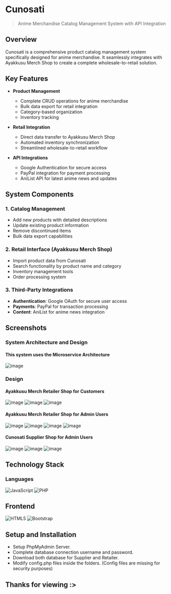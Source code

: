 # Cunosati
> Anime Merchandise Catalog Management System with API Integration

## Overview
Cunosati is a comprehensive product catalog management system specifically designed for anime merchandise. It seamlessly integrates with Ayakkusu Merch Shop to create a complete wholesale-to-retail solution.

## Key Features
- **Product Management**
  - Complete CRUD operations for anime merchandise
  - Bulk data export for retail integration
  - Category-based organization
  - Inventory tracking

- **Retail Integration**
  - Direct data transfer to Ayakkusu Merch Shop
  - Automated inventory synchronization
  - Streamlined wholesale-to-retail workflow

- **API Integrations**
  - Google Authentication for secure access
  - PayPal integration for payment processing
  - AniList API for latest anime news and updates

## System Components
### 1. Catalog Management
- Add new products with detailed descriptions
- Update existing product information
- Remove discontinued items
- Bulk data export capabilities

### 2. Retail Interface (Ayakkusu Merch Shop)
- Import product data from Cunosati
- Search functionality by product name and category
- Inventory management tools
- Order processing system

### 3. Third-Party Integrations
- **Authentication**: Google OAuth for secure user access
- **Payments**: PayPal for transaction processing
- **Content**: AniList for anime news integration

## Screenshots
### System Architecture and Design
  #### This system uses the Microservice Architecture
![image](https://github.com/user-attachments/assets/140fa1b1-9257-4639-b671-bef02f4d0176)
### Design
#### Ayakkusu Merch Retailer Shop for Customers
![image](https://github.com/user-attachments/assets/f95175ff-46a8-48b5-92c5-bdaa5cb67955)
![image](https://github.com/user-attachments/assets/170b4575-cb62-4c7c-8860-de67f81a2da0)
![image](https://github.com/user-attachments/assets/7eec61f4-e953-4e76-bf8f-870dc6bf7fa9)
#### Ayakkusu Merch Retailer Shop for Admin Users
![image](https://github.com/user-attachments/assets/7d35fb2c-0109-4661-9ac9-9ec8967477d3)
![image](https://github.com/user-attachments/assets/99f6122f-236a-4277-8c51-550badc41f8e)
![image](https://github.com/user-attachments/assets/824f9ac8-29b7-4ef9-aa0d-b95b3e351ca3)
![image](https://github.com/user-attachments/assets/df985831-dc28-4bd7-833a-7312ae0ad0fc)
#### Cunosati Supplier Shop for Admin Users
![image](https://github.com/user-attachments/assets/170f18d4-2a0c-448b-b772-e6ab007f93d7)
![image](https://github.com/user-attachments/assets/20ef1d6c-c1aa-425b-8e38-f4476b6126b0)
![image](https://github.com/user-attachments/assets/07dd82f9-fad7-49c8-abb5-af70b68c9c11)


## Technology Stack
### Languages
![JavaScript](https://img.shields.io/badge/-JavaScript-F7DF1E?style=flat-square&logo=javascript&logoColor=black)
![PHP](https://img.shields.io/badge/-PHP-777BB4?style=flat-square&logo=php&logoColor=white)
## Frontend
![HTML5](https://img.shields.io/badge/-HTML5-E34F26?style=flat-square&logo=html5&logoColor=white)
![Bootstrap](https://img.shields.io/badge/-Bootstrap-7952B3?style=flat-square&logo=bootstrap&logoColor=white)
## Setup and Installation
- Setup PhpMyAdmin Server.
- Complete database connection username and password.
- Download both database for Supplier and Retailer.
- Modify config.php files inside the folders.
  (Config files are missing for security purposes)

## Thanks for viewing :>

